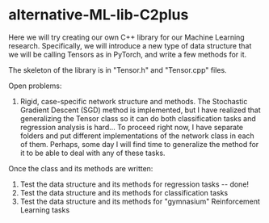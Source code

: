 # alternative-ML-lib-C2plus
Here we will try creating our own C++ library for our Machine Learning research. Specifically, we will introduce a new type of data structure that we will be calling Tensors as in PyTorch, and write a few methods for it.


The skeleton of the library is in "Tensor.h" and "Tensor.cpp" files.


Open problems:

1. Rigid, case-specific network structure and methods. The Stochastic Gradient Descent (SGD) method is implemented, but I have realized that generalizing the Tensor class so it can do both classification tasks and regression analysis is hard... To proceed right now, I have separate folders and put different implementations of the network class in each of them. Perhaps, some day I will find time to generalize the method for it to be able to deal with any of these tasks.






Once the class and its methods are written:

1. Test the data structure and its methods for regression tasks -- done!
2. Test the data structure and its methods for classification tasks
3. Test the data structure and its methods for "gymnasium" Reinforcement Learning tasks
